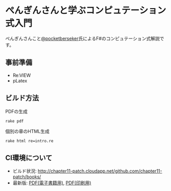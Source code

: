 ぺんぎんさんと学ぶコンピュテーション式入門
==========================================

ぺんぎんさんこと[@pocketberseker](http://twitter.com/pocketberserker)氏によるF#のコンピュテーション式解説です。

## 事前準備

 * Re:VIEW
 * pLatex

## ビルド方法

PDFの生成

    rake pdf

個別の章のHTML生成

    rake html re=intro.re

## CI環境について

 * ビルド状況: http://chapter11-patch.cloudapp.net/github.com/chapter11-patch/books/
 * 最新版: [PDF(電子書籍用)](http://codefirst.org/mzp/ch11-patch/latest/book.pdf), [PDF(印刷用)](http://codefirst.org/mzp/ch11-patch/latest/book-print.pdf)
